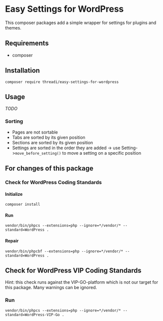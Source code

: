 # Easy Settings for WordPress

This composer packages add a simple wrapper for settings for plugins and themes.

## Requirements

* composer

## Installation

`composer require threadi/easy-settings-for-wordpress`

## Usage

_TODO_

### Sorting

* Pages are not sortable
* Tabs are sorted by its given position
* Sections are sorted by its given position
* Settings are sorted in the order they are added
-> use Setting->`move_before_setting()` to move a setting on a specific position

## For changes of this package

### Check for WordPress Coding Standards

#### Initialize

`composer install`

#### Run

`vendor/bin/phpcs --extensions=php --ignore=*/vendor/* --standard=WordPress .`

#### Repair

`vendor/bin/phpcbf --extensions=php --ignore=*/vendor/* --standard=WordPress .`

## Check for WordPress VIP Coding Standards

Hint: this check runs against the VIP-GO-platform which is not our target for this package. Many warnings can be ignored.

### Run

`vendor/bin/phpcs --extensions=php --ignore=*/vendor/* --standard=WordPress-VIP-Go .`
